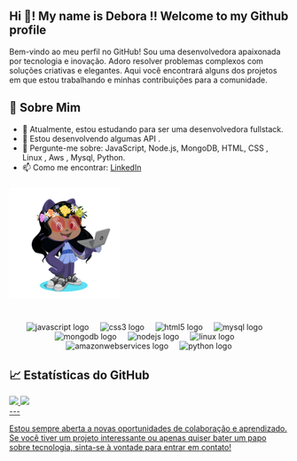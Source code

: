 <h2 align="left">Hi 👋! My name is Debora !! Welcome to my Github profile </h2>

Bem-vindo ao meu perfil no GitHub! Sou uma desenvolvedora apaixonada por tecnologia e inovação. Adoro resolver problemas complexos com soluções criativas e elegantes. Aqui você encontrará alguns dos projetos em que estou trabalhando e minhas contribuições para a comunidade.

<p align="left"></p>


## 🚀 Sobre Mim

- 🌱 Atualmente, estou estudando para ser uma desenvolvedora fullstack.
- 💼 Estou desenvolvendo algumas API .
- 💬 Pergunte-me sobre: JavaScript, Node.js, MongoDB, HTML, CSS , Linux , Aws , Mysql, Python.
- 📫 Como me encontrar: [LinkedIn](https://www.linkedin.com/in/d%C3%A9bora-la%C3%ADs-506226229/) 


###

<img src="octocat-1723518909182.png" alt="Meu Octocat" width="200"/>


###

###

<br clear="both">

<div align="center">
  <img src="https://cdn.jsdelivr.net/gh/devicons/devicon/icons/javascript/javascript-original.svg" height="40" alt="javascript logo"  />
  <img width="12" />
  <img src="https://cdn.jsdelivr.net/gh/devicons/devicon/icons/css3/css3-original.svg" height="40" alt="css3 logo"  />
  <img width="12" />
  <img src="https://cdn.jsdelivr.net/gh/devicons/devicon/icons/html5/html5-original.svg" height="40" alt="html5 logo"  />
  <img width="12" />
  <img src="https://cdn.jsdelivr.net/gh/devicons/devicon/icons/mysql/mysql-original.svg" height="40" alt="mysql logo"  />
  <img width="12" />
  <img src="https://cdn.jsdelivr.net/gh/devicons/devicon/icons/mongodb/mongodb-original.svg" height="40" alt="mongodb logo"  />
  <img width="12" />
  <img src="https://cdn.jsdelivr.net/gh/devicons/devicon/icons/nodejs/nodejs-original.svg" height="40" alt="nodejs logo"  />
  <img width="12" />
  <img src="https://cdn.jsdelivr.net/gh/devicons/devicon/icons/linux/linux-original.svg" height="40" alt="linux logo"  />
  <img width="12" />
  <img src="https://skillicons.dev/icons?i=aws" height="40" alt="amazonwebservices logo"  />
  <img width="12" />
  <img src="https://cdn.jsdelivr.net/gh/devicons/devicon/icons/python/python-original.svg" height="40" alt="python logo"  />
</div>

###
## 📈 Estatísticas do GitHub
<div>
<a href="https://github.com/Debora-Laiss">
<img loading="lazy" height="180em" src="https://github-readme-stats.vercel.app/api/top-langs/?username=Debora-Laiss&layout=compact&langs_count=7&theme=dracula"/>
<img loading="lazy" height="180em" src="https://github-readme-stats.vercel.app/api?username=Debora-Laiss&show_icons=true&theme=dracula&include_all_commits=true&count_private=true"/>
</div>
---

Estou sempre aberta a novas oportunidades de colaboração e aprendizado. Se você tiver um projeto interessante ou apenas quiser bater um papo sobre tecnologia, sinta-se à vontade para entrar em contato!

